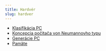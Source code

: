 ```yaml
---
title: Hardvér
slug: hardver
---
```


- [Klasifikácia PC](../hardver/klasifikacia-pc/)
- [Koncepcia počítača von Neumannovho typu](../hardver/von-neumann/)
- [Generácie PC](../hardver/generacie-pc/)
- [Pamäte](../hardver/pamate/)

